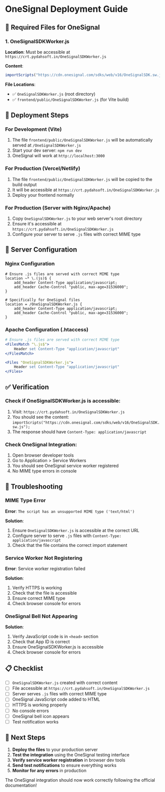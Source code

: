 # OneSignal Deployment Guide

## 📁 Required Files for OneSignal

### 1. OneSignalSDKWorker.js
**Location**: Must be accessible at `https://crt.pydahsoft.in/OneSignalSDKWorker.js`

**Content**:
```javascript
importScripts("https://cdn.onesignal.com/sdks/web/v16/OneSignalSDK.sw.js");
```

**File Locations**:
- ✅ `OneSignalSDKWorker.js` (root directory)
- ✅ `frontend/public/OneSignalSDKWorker.js` (for Vite build)

## 🚀 Deployment Steps

### For Development (Vite)
1. The file `frontend/public/OneSignalSDKWorker.js` will be automatically served at `/OneSignalSDKWorker.js`
2. Start your dev server: `npm run dev`
3. OneSignal will work at `http://localhost:3000`

### For Production (Vercel/Netlify)
1. The file `frontend/public/OneSignalSDKWorker.js` will be copied to the build output
2. It will be accessible at `https://crt.pydahsoft.in/OneSignalSDKWorker.js`
3. Deploy your frontend normally

### For Production (Server with Nginx/Apache)
1. Copy `OneSignalSDKWorker.js` to your web server's root directory
2. Ensure it's accessible at `https://crt.pydahsoft.in/OneSignalSDKWorker.js`
3. Configure your server to serve `.js` files with correct MIME type

## 🔧 Server Configuration

### Nginx Configuration
```nginx
# Ensure .js files are served with correct MIME type
location ~* \.(js)$ {
    add_header Content-Type application/javascript;
    add_header Cache-Control "public, max-age=31536000";
}

# Specifically for OneSignal files
location = /OneSignalSDKWorker.js {
    add_header Content-Type application/javascript;
    add_header Cache-Control "public, max-age=31536000";
}
```

### Apache Configuration (.htaccess)
```apache
# Ensure .js files are served with correct MIME type
<FilesMatch "\.js$">
    Header set Content-Type "application/javascript"
</FilesMatch>

<Files "OneSignalSDKWorker.js">
    Header set Content-Type "application/javascript"
</Files>
```

## ✅ Verification

### Check if OneSignalSDKWorker.js is accessible:
1. Visit: `https://crt.pydahsoft.in/OneSignalSDKWorker.js`
2. You should see the content: `importScripts("https://cdn.onesignal.com/sdks/web/v16/OneSignalSDK.sw.js");`
3. The response should have `Content-Type: application/javascript`

### Check OneSignal Integration:
1. Open browser developer tools
2. Go to Application > Service Workers
3. You should see OneSignal service worker registered
4. No MIME type errors in console

## 🐛 Troubleshooting

### MIME Type Error
**Error**: `The script has an unsupported MIME type ('text/html')`

**Solution**: 
1. Ensure `OneSignalSDKWorker.js` is accessible at the correct URL
2. Configure server to serve `.js` files with `Content-Type: application/javascript`
3. Check that the file contains the correct import statement

### Service Worker Not Registering
**Error**: Service worker registration failed

**Solution**:
1. Verify HTTPS is working
2. Check that the file is accessible
3. Ensure correct MIME type
4. Check browser console for errors

### OneSignal Bell Not Appearing
**Solution**:
1. Verify JavaScript code is in `<head>` section
2. Check that App ID is correct
3. Ensure OneSignalSDKWorker.js is accessible
4. Check browser console for errors

## 📋 Checklist

- [ ] `OneSignalSDKWorker.js` created with correct content
- [ ] File accessible at `https://crt.pydahsoft.in/OneSignalSDKWorker.js`
- [ ] Server serves `.js` files with correct MIME type
- [ ] OneSignal JavaScript code added to HTML
- [ ] HTTPS is working properly
- [ ] No console errors
- [ ] OneSignal bell icon appears
- [ ] Test notification works

## 🎯 Next Steps

1. **Deploy the files** to your production server
2. **Test the integration** using the OneSignal testing interface
3. **Verify service worker registration** in browser dev tools
4. **Send test notifications** to ensure everything works
5. **Monitor for any errors** in production

The OneSignal integration should now work correctly following the official documentation!
